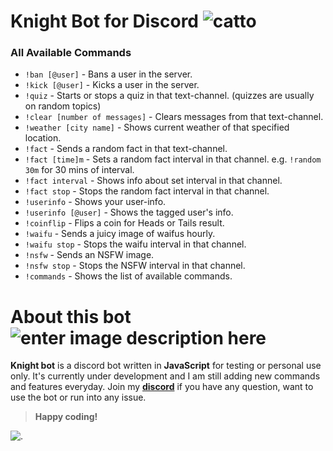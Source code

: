 # Knight Bot for Discord ![catto](https://discords.com/_next/image?url=https%3A%2F%2Fcdn.discordapp.com%2Femojis%2F859141921006813225.gif%3Fv%3D1&w=64&q=75)
### **All Available Commands**
 - `!ban [@user]` - Bans a user in the server.
 - `!kick [@user]` - Kicks a user in the server.
 - `!quiz` - Starts or stops a quiz in that text-channel. (quizzes are usually on random topics)
 - `!clear [number of messages]` - Clears messages from that text-channel.
 - `!weather [city name]` - Shows current weather of that specified location.
 - `!fact` - Sends a random fact in that text-channel.
 - `!fact [time]m` - Sets a random fact interval in that channel. e.g. `!random 30m` for 30 mins of interval.
 - `!fact interval` - Shows info about set interval in that channel.
 - `!fact stop` - Stops the random fact interval in that channel.
 - `!userinfo` - Shows your user-info.
 - `!userinfo [@user]` - Shows the tagged user's info.
 - `!coinflip` - Flips a coin for Heads or Tails result.
 - `!waifu` - Sends a juicy image of waifus hourly.
 - `!waifu stop` - Stops the waifu interval in that channel.
 - `!nsfw` - Sends an NSFW image.
 - `!nsfw stop` - Stops the NSFW interval in that channel.
 - `!commands` - Shows the list of available commands.


# About this bot  ![enter image description here](https://discords.com/_next/image?url=https%3A%2F%2Fcdn.discordapp.com%2Femojis%2F517377342205722664.png%3Fv%3D1&w=64&q=75)

**Knight bot** is a discord bot written in **JavaScript** for testing or personal use only. It's currently under development and I am still adding new commands and features everyday. Join my [**discord**](https://discord.gg/eM93FsUJpa)  if you have any question, want to use the bot or run into any issue.


> **Happy coding!** 
> 
![.](https://discords.com/_next/image?url=https://cdn.discordapp.com/emojis/834449626303692800.png?v=1&w=64&q=75)
